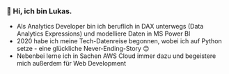 ### 👋 Hi, ich bin Lukas.
- Als Analytics Developer bin ich beruflich in DAX unterwegs (Data Analytics Expressions) und modelliere Daten in MS Power BI
- 2020 habe ich meine Tech-Datenreise begonnen, wobei ich auf Python setze - eine glückliche Never-Ending-Story 😊
- Nebenbei lerne ich in Sachen AWS Cloud immer dazu und begeistere mich außerdem für Web Development

<!--
**lukasbelka/lukasbelka** is a ✨ _special_ ✨ repository because its `README.md` (this file) appears on your GitHub profile.

Here are some ideas to get you started:

- 🔭 I’m currently working on ...
- 🌱 I’m currently learning ...
- 👯 I’m looking to collaborate on ...
- 🤔 I’m looking for help with ...
- 📫 How to reach me: ...
- ⚡ Fun fact: ...
-->
